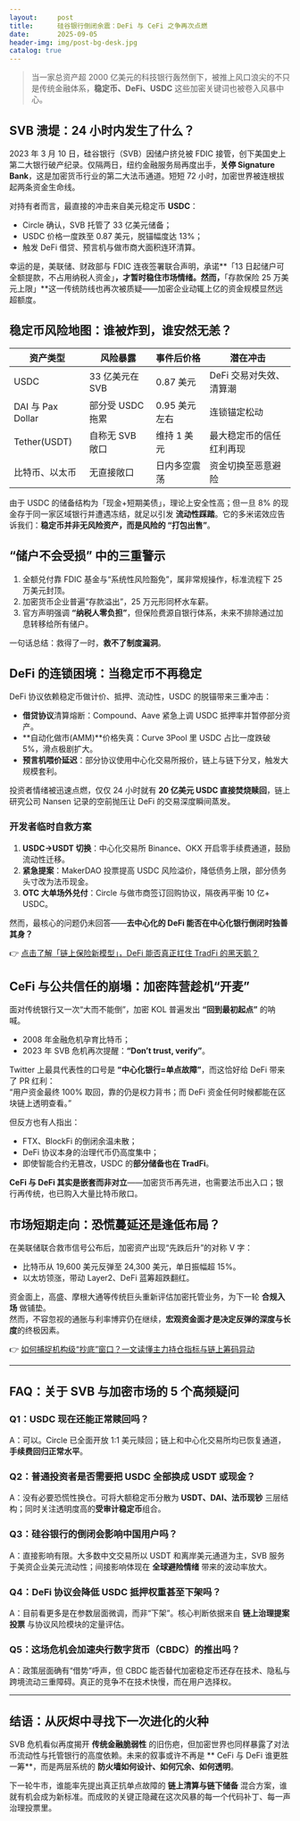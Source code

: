 ```yaml
---
layout:     post
title:      硅谷银行倒闭余震：DeFi 与 CeFi 之争再次点燃
date:       2025-09-05
header-img: img/post-bg-desk.jpg
catalog: true
---
```


> 当一家总资产超 2000 亿美元的科技银行轰然倒下，被推上风口浪尖的不只是传统金融体系，**稳定币、DeFi、USDC** 这些加密关键词也被卷入风暴中心。

## SVB 溃堤：24 小时内发生了什么？

2023 年 3 月 10 日，硅谷银行（SVB）因储户挤兑被 FDIC 接管，创下美国史上第二大银行破产纪录。仅隔两日，纽约金融服务局再度出手，**关停 Signature Bank**，这是加密货币行业的第二大法币通道。短短 72 小时，加密世界被连根拔起两条资金生命线。

对持有者而言，最直接的冲击来自美元稳定币 **USDC**：  
- Circle 确认，SVB 托管了 33 亿美元储备；  
- USDC 价格一度跌至 0.87 美元，脱锚幅度达 13%；  
- 触发 DeFi 借贷、预言机与做市商大面积连环清算。

幸运的是，美联储、财政部与 FDIC 连夜签署联合声明，承诺**「13 日起储户可全额提款，不占用纳税人资金」**，才暂时稳住市场情绪。然而，**「存款保险 25 万美元上限」**这一传统防线也再次被质疑——加密企业动辄上亿的资金规模显然远超额度。

## 稳定币风险地图：谁被炸到，谁安然无恙？

| 资产类型 | 风险暴露 | 事件后价格 | 潜在冲击 |
| --- | --- | --- | --- |
| USDC | 33 亿美元在 SVB | 0.87 美元 | DeFi 交易对失效、清算潮 |
| DAI 与 Pax Dollar | 部分受 USDC 拖累 | 0.95 美元左右 | 连锁锚定松动 |
| Tether(USDT) | 自称无 SVB 敞口 | 维持 1 美元 | 最大稳定币的信任红利再现 |
| 比特币、以太币 | 无直接敞口 | 日内多空震荡 | 资金切换至恶意避险 |

由于 USDC 的储备结构为「现金+短期美债」，理论上安全性高；但一旦 8% 的现金存于同一家区域银行并遭遇冻结，就足以引发 **流动性踩踏**。它的多米诺效应告诉我们：**稳定币并非无风险资产，而是风险的 “打包出售”**。

## “储户不会受损” 中的三重警示

1. 全额兑付靠 FDIC 基金与“系统性风险豁免”，属非常规操作，标准流程下 25 万美元封顶。  
2. 加密货币企业普遍“存款溢出”，25 万元形同杯水车薪。  
3. 官方声明强调 **“纳税人零负担”**，但保险费源自银行体系，未来不排除通过加息转移给所有储户。

一句话总结：救得了一时，**救不了制度漏洞**。

## DeFi 的连锁困境：当稳定币不再稳定

DeFi 协议依赖稳定币做计价、抵押、流动性，USDC 的脱锚带来三重冲击：

- **借贷协议**清算熔断：Compound、Aave 紧急上调 USDC 抵押率并暂停部分资产。  
- **自动化做市(AMM)**价格失真：Curve 3Pool 里 USDC 占比一度跌破 5%，滑点极剧扩大。  
- **预言机喂价延迟**：部分协议使用中心化交易所报价，链上与链下分叉，触发大规模套利。

投资者情绪被迅速点燃，仅仅 24 小时就有 **20 亿美元 USDC 直接焚烧赎回**，链上研究公司 Nansen 记录的空前抛压让 DeFi 的交易深度瞬间蒸发。

### 开发者临时自救方案

1. **USDC→USDT 切换**：中心化交易所 Binance、OKX 开启零手续费通道，鼓励流动性迁移。  
2. **紧急提案**：MakerDAO 投票提高 USDC 风险溢价，降低债务上限，部分债务头寸改为法币现金。  
3. **OTC 大单场外兑付**：Circle 与做市商签订回购协议，隔夜再平衡 10 亿+ USDC。

然而，最核心的问题仍未回答——**去中心化的 DeFi 能否在中心化银行倒闭时独善其身？**

👉 [点击了解「链上保险新模型」，DeFi 能否真正扛住 TradFi 的黑天鹅？](https://okxdog.com/)

## CeFi 与公共信任的崩塌：加密阵营趁机“开麦”

面对传统银行又一次“大而不能倒”，加密 KOL 普遍发出 **“回到最初起点”** 的呐喊。

- 2008 年金融危机孕育比特币；  
- 2023 年 SVB 危机再次提醒：**“Don’t trust, verify”**。

Twitter 上最具代表性的口号是 **“中心化银行=单点故障”**，而这恰好给 DeFi 带来了 PR 红利：  
“用户资金最终 100% 取回，靠的仍是权力背书；而 DeFi 资金任何时候都能在区块链上透明查看。”

但反方也有人指出：  
- FTX、BlockFi 的倒闭余温未散；  
- DeFi 协议本身的治理代币仍高度集中；  
- 即使智能合约无篡改，USDC 的**部分储备也在 TradFi**。

**CeFi 与 DeFi 其实是嵌套而非对立**——加密货币再先进，也需要法币出入口；银行再传统，也已购入大量比特币敞口。

## 市场短期走向：恐慌蔓延还是逢低布局？

在美联储联合救市信号公布后，加密资产出现“先跌后升”的对称 V 字：

- 比特币从 19,600 美元反弹至 24,300 美元，单日振幅超 15%。  
- 以太坊领涨，带动 Layer2、DeFi 蓝筹超跌翻红。

资金面上，高盛、摩根大通等传统巨头重新评估加密托管业务，为下一轮 **合规入场** 做铺垫。  
然而，不容忽视的通胀与利率博弈仍在继续，**宏观资金面才是决定反弹的深度与长度**的终极因素。

👉 [如何捕捉机构级“抄底”窗口？一文读懂主力持仓指标与链上筹码异动](https://okxdog.com/)

---

## FAQ：关于 SVB 与加密市场的 5 个高频疑问

### Q1：USDC 现在还能正常赎回吗？
A：可以。Circle 已全面开放 1:1 美元赎回；链上和中心化交易所均已恢复通道，**手续费回归正常水平**。

### Q2：普通投资者是否需要把 USDC 全部换成 USDT 或现金？
A：没有必要恐慌性换仓。可将大额稳定币分散为 **USDT、DAI、法币现钞** 三层结构；同时关注透明度高的**受审计稳定币**组合。

### Q3：硅谷银行的倒闭会影响中国用户吗？
A：直接影响有限。大多数中文交易所以 USDT 和离岸美元通道为主，SVB 服务于美资企业美元流动性；间接影响体现在 **全球避险情绪** 带来的波动率放大。

### Q4：DeFi 协议会降低 USDC 抵押权重甚至下架吗？
A：目前看更多是在参数层面微调，而非“下架”。核心判断依据来自 **链上治理提案投票** 与协议风险模块的定量评估。

### Q5：这场危机会加速央行数字货币（CBDC）的推出吗？
A：政策层面确有“借势”呼声，但 CBDC 能否替代加密稳定币还存在技术、隐私与跨境流动三重障碍。真正的竞争不在技术快慢，而在用户选择权。

---

## 结语：从灰烬中寻找下一次进化的火种

SVB 危机看似再度揭开 **传统金融脆弱性** 的旧伤疤，但加密世界也同样暴露了对法币流动性与托管银行的高度依赖。未来的叙事或许不再是 ** CeFi 与 DeFi 谁更胜一筹**，而是两层系统的 **防火墙如何设计、如何冗余、如何透明**。

下一轮牛市，谁能率先提出真正抗单点故障的 **链上清算与链下储备** 混合方案，谁就有机会成为新标准。而成败的关键正隐藏在这次风暴的每一个代码补丁、每一声治理投票里。